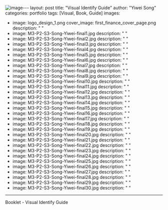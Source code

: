 ![image](https://github.com/ywsong26/ywsong26.github.io/assets/92117655/0728ee74-625e-4e84-a5c4-39cd87b4ed13)---
layout: post
title: "Visual Identify Guide"
author: "Yiwei Song"
categories: portfolio
tags: [Visual, Book, Guide]
images:
  - image: logo_design_1.png
    cover_image: first_finance_cover_page.png
    description: " "
  - image: M3-P2-S3-Song-Yiwei-final1.jpg
    description: " "
  - image: M3-P2-S3-Song-Yiwei-final2.jpg
    description: " "
  - image: M3-P2-S3-Song-Yiwei-final3.jpg
    description: " "
  - image: M3-P2-S3-Song-Yiwei-final4.jpg
    description: " "
  - image: M3-P2-S3-Song-Yiwei-final5.jpg
    description: " "
  - image: M3-P2-S3-Song-Yiwei-final6.jpg
    description: " "
  - image: M3-P2-S3-Song-Yiwei-final7.jpg
    description: " "
  - image: M3-P2-S3-Song-Yiwei-final8.jpg
    description: " "
  - image: M3-P2-S3-Song-Yiwei-final9.jpg
    description: " "
  - image: M3-P2-S3-Song-Yiwei-final10.jpg
    description: " "
  - image: M3-P2-S3-Song-Yiwei-final11.jpg
    description: " "
  - image: M3-P2-S3-Song-Yiwei-final12.jpg
    description: " "
  - image: M3-P2-S3-Song-Yiwei-final13.jpg
    description: " "
  - image: M3-P2-S3-Song-Yiwei-final14.jpg
    description: " "
  - image: M3-P2-S3-Song-Yiwei-final15.jpg
    description: " "
  - image: M3-P2-S3-Song-Yiwei-final16.jpg
    description: " "
  - image: M3-P2-S3-Song-Yiwei-final17.jpg
    description: " "
  - image: M3-P2-S3-Song-Yiwei-final18.jpg
    description: " "
  - image: M3-P2-S3-Song-Yiwei-final19.jpg
    description: " "
  - image: M3-P2-S3-Song-Yiwei-final20.jpg
    description: " "
  - image: M3-P2-S3-Song-Yiwei-final21.jpg
    description: " "
  - image: M3-P2-S3-Song-Yiwei-final22.jpg
    description: " "
  - image: M3-P2-S3-Song-Yiwei-final23.jpg
    description: " "
  - image: M3-P2-S3-Song-Yiwei-final24.jpg
    description: " "
  - image: M3-P2-S3-Song-Yiwei-final25.jpg
    description: " "
  - image: M3-P2-S3-Song-Yiwei-final26.jpg
    description: " "
  - image: M3-P2-S3-Song-Yiwei-final27.jpg
    description: " "
  - image: M3-P2-S3-Song-Yiwei-final28.jpg
    description: " "
  - image: M3-P2-S3-Song-Yiwei-final29.jpg
    description: " "
  - image: M3-P2-S3-Song-Yiwei-final30.jpg
    description: " "
---
Booklet - Visual Identify Guide
